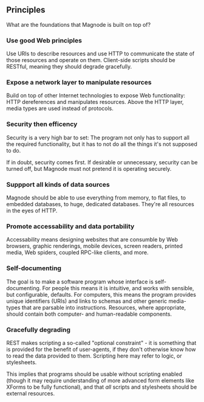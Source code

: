 ## Principles

What are the foundations that Magnode is built on top of?


### Use good Web principles

Use URIs to describe resources and use HTTP to communicate the state of those resources and operate on them. Client-side scripts should be RESTful, meaning they should degrade gracefully.


### Expose a network layer to manipulate resources

Build on top of other Internet technologies to expose Web functionality: HTTP dereferences and manipulates resources. Above the HTTP layer, media types are used instead of protocols.


### Security then efficency

Security is a very high bar to set: The program not only has to support all the required functionality, but it has to not do all the things it's not supposed to do.

If in doubt, security comes first. If desirable or unnecessary, security can be turned off, but Magnode must not pretend it is operating securely.


### Suppport all kinds of data sources

Magnode should be able to use everything from memory, to flat files, to embedded databases, to huge, dedicated databases. They're all resources in the eyes of HTTP.


### Promote accessability and data portability

Accessability means designing websites that are consumble by Web browsers, graphic renderings, mobile devices, screen readers, printed media, Web spiders, coupled RPC-like clients, and more.


### Self-documenting

The goal is to make a software program whose interface is self-documenting. For people this means it is intuitive, and works with sensible, but configurable, defaults. For computers, this means the program provides unique identifiers (URIs) and links to schemas and other generic media-types that are parsable into instructions. Resources, where appropriate, should contain both computer- and human-readable components.


### Gracefully degrading

REST makes scripting a so-called "optional constraint" - it is something that is provided for the benefit of user-agents, if they don't otherwise know how to read the data provided to them. Scripting here may refer to logic, or stylesheets.

This implies that programs should be usable without scripting enabled (though it may require understanding of more advanced form elements like XForms to be fully functional), and that _all_ scripts and stylesheets should be external resources.
